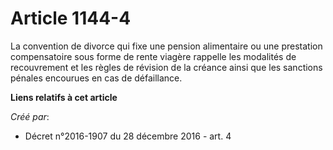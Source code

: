 # Article 1144-4

La  convention de divorce qui fixe une pension alimentaire ou une  prestation compensatoire sous forme de rente viagère
rappelle les  modalités de recouvrement et les règles de révision de la créance ainsi  que les sanctions pénales encourues en
cas de défaillance.

**Liens relatifs à cet article**

_Créé par_:

  - Décret n°2016-1907 du 28 décembre 2016 - art. 4
